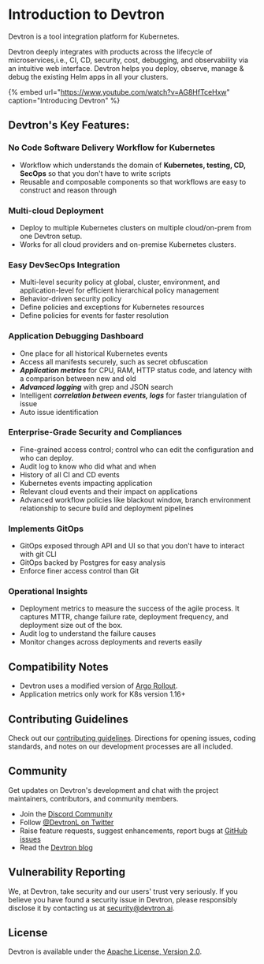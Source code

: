 # Introduction to Devtron
 

Devtron is a tool integration platform for Kubernetes.

Devtron deeply integrates with products across the lifecycle of microservices,i.e., CI, CD, security, cost, debugging, and observability via an intuitive web interface. 
Devtron helps you deploy, observe, manage & debug the existing Helm apps in all your clusters.
 
 
{% embed url="https://www.youtube.com/watch?v=AG8HfTceHxw" caption="Introducing Devtron" %}
 
 
## Devtron's Key Features:
 
### No Code Software Delivery Workflow for Kubernetes
 
* Workflow which understands the domain of **Kubernetes, testing, CD, SecOps** so that you don't have to write scripts
* Reusable and composable components so that workflows are easy to construct and reason through
 
### Multi-cloud Deployment
 
* Deploy to multiple Kubernetes clusters on multiple cloud/on-prem from one Devtron setup.
* Works for all cloud providers and on-premise Kubernetes clusters.
 
### Easy DevSecOps Integration
 
* Multi-level security policy at global, cluster, environment, and application-level for efficient hierarchical policy management
* Behavior-driven security policy
* Define policies and exceptions for Kubernetes resources
* Define policies for events for faster resolution
 
### Application Debugging Dashboard
 
* One place for all historical Kubernetes events
* Access all manifests securely, such as secret obfuscation
* _**Application metrics**_ for CPU, RAM, HTTP status code, and latency with a comparison between new and old
* _**Advanced logging**_ with grep and JSON search
* Intelligent _**correlation between events, logs**_ for faster triangulation of issue
* Auto issue identification
 
### Enterprise-Grade Security and Compliances
 
* Fine-grained access control; control who can edit the configuration and who can deploy.
* Audit log to know who did what and when
* History of all CI and CD events
* Kubernetes events impacting application
* Relevant cloud events and their impact on applications
* Advanced workflow policies like blackout window, branch environment relationship to secure build and deployment pipelines
 
### Implements GitOps
 
* GitOps exposed through API and UI so that you don't have to interact with git CLI
* GitOps backed by Postgres for easy analysis
* Enforce finer access control than Git
 
### Operational Insights
 
* Deployment metrics to measure the success of the agile process. It captures MTTR, change failure rate, deployment frequency, and deployment size out of the box.
* Audit log to understand the failure causes
* Monitor changes across deployments and reverts easily
 
## Compatibility Notes
 
* Devtron uses a modified version of [Argo Rollout](https://argoproj.github.io/argo-rollouts/).
* Application metrics only work for K8s version 1.16+
 
 
## Contributing Guidelines
 
Check out our [contributing guidelines](https://github.com/devtron-labs/devtron/blob/main/CONTRIBUTING.md). Directions for opening issues, coding standards, and notes on our development processes are all included.
 
## Community
 
Get updates on Devtron's development and chat with the project maintainers, contributors, and community members.
 
* Join the [Discord Community](https://discord.gg/jsRG5qx2gp)
* Follow [@DevtronL on Twitter](https://twitter.com/DevtronL)
* Raise feature requests, suggest enhancements, report bugs at [GitHub issues](https://github.com/devtron-labs/devtron/issues)
* Read the [Devtron blog](https://devtron.ai/blog/)
 
## Vulnerability Reporting
 
We, at Devtron, take security and our users' trust very seriously. If you believe you have found a security issue in Devtron, please responsibly disclose it by contacting us at security@devtron.ai.
 
## License
 
Devtron is available under the [Apache License, Version 2.0](../LICENSE).


